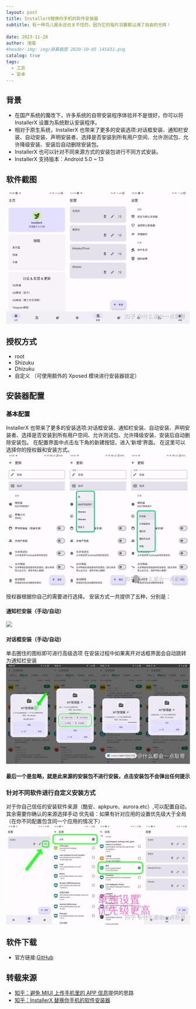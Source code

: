 ```yaml
---
layout: post
title: InstallerX替换你手机的软件安装器
subtitle: 有一种鸟儿是永远也关不住的，因为它的每片羽翼都沾满了自由的光辉！

date: 2023-11-28
author: 浅唱
#header-img: img/屏幕截图 2020-10-05 145431.png
catalog: true
tags:
  - 工具
  - 安卓
---
```


## 背景

- 在国产系统的魔改下，许多系统的自带安装程序体验并不是很好，你可以将 InstallerX 设置为系统默认安装程序。
- 相对于原生系统，InstallerX 也带来了更多的安装选项:对话框安装、通知栏安装、自动安装、声明安装者、选择是否安装到所有用户空间、允许测试包、允许降级安装、安装后自动删除安装包。
- InstallerX 也可以针对不同来源方式的安装包进行不同方式安装。
- InstallerX 支持版本：Android 5.0 ~ 13

## 软件截图

![](/img/2023-11-29-01-25-44.png)

## 授权方式

- root
- Shizuku
- Dhizuku
- 自定义
  （可使用额外的 Xposed 模块进行安装器锁定）

## 安装器配置

### 基本配置

InstallerX 也带来了更多的安装选项:对话框安装、通知栏安装、自动安装、声明安装者、选择是否安装到所有用户空间、允许测试包、允许降级安装、安装后自动删除安装包。 在配置界面中点击左下角的新建按钮，进入‘新增’界面。 在这里可以选择你的授权器和安装方式。
![](/img/2023-11-29-01-26-45.png)

授权器根据你自己的需要进行选择。 安装方式一共提供了五种，分别是：

#### 通知栏安装（手动/自动）

![](/img/2023-11-29-01-27-10.png)

#### 对话框安装（手动/自动）

单击圈住的图标即可进行高级选项 在安装过程中如果离开对话框界面会自动跳转为通知栏安装
![](/img/2023-11-29-01-27-46.png)

#### 最后一个是忽略，就是此来源的安装包不进行安装，点击安装包不会弹出任何提示

### 针对不同软件进行自定义安装方式

对于你自己信任的安装软件来源（酷安、apkpure、aurora.etc）,可以配置自动，其余需要你确认的来源选择手动 优先级：如果有针对应用的设置优先级大于全局（在你不同配置包含同一个应用的情况下）
![](/img/2023-11-29-01-28-33.png)

## 软件下载

- 官方链接:[GitHub](https://github.com/iamr0s/InstallerX/releases/tag/v1.6)

## 转载来源

- [知乎：避免 MIUI 上传手机里的 APP 信息](https://zhuanlan.zhihu.com/p/613115325?utm_id=0)提供的思路
- [知乎：InstallerX 替换你手机的软件安装器](https://zhuanlan.zhihu.com/p/635430270?utm_id=0)
